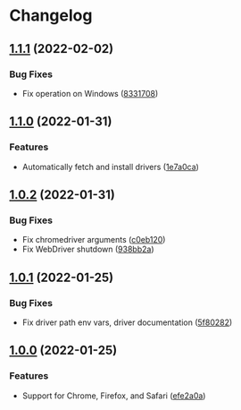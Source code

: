 # Changelog

## [1.1.1](https://github.com/joeyparrish/karma-local-wd-launcher/compare/v1.1.0...v1.1.1) (2022-02-02)


### Bug Fixes

* Fix operation on Windows ([8331708](https://github.com/joeyparrish/karma-local-wd-launcher/commit/8331708831a4814d308ee379d9528f5c6eb97050))



## [1.1.0](https://github.com/joeyparrish/karma-local-wd-launcher/compare/v1.0.2...v1.1.0) (2022-01-31)


### Features

* Automatically fetch and install drivers ([1e7a0ca](https://github.com/joeyparrish/karma-local-wd-launcher/commit/1e7a0ca04640f5ef3ea50ef9fa4ecaddb50a9df9))



## [1.0.2](https://github.com/joeyparrish/karma-local-wd-launcher/compare/v1.0.1...v1.0.2) (2022-01-31)


### Bug Fixes

* Fix chromedriver arguments ([c0eb120](https://github.com/joeyparrish/karma-local-wd-launcher/commit/c0eb120b89d4bb30ce246e1b4bb8420e809a5676))
* Fix WebDriver shutdown ([938bb2a](https://github.com/joeyparrish/karma-local-wd-launcher/commit/938bb2aa384822c1c62d2ac098f304ecdd705b28))



## [1.0.1](https://github.com/joeyparrish/karma-local-wd-launcher/compare/v1.0.0...v1.0.1) (2022-01-25)


### Bug Fixes

* Fix driver path env vars, driver documentation ([5f80282](https://github.com/joeyparrish/karma-local-wd-launcher/commit/5f80282b0b7a433250d8a8dc6a6a3e7a044f4842))



## [1.0.0](https://github.com/joeyparrish/karma-local-wd-launcher/commit/efe2a0a) (2022-01-25)


### Features

* Support for Chrome, Firefox, and Safari ([efe2a0a](https://github.com/joeyparrish/karma-local-wd-launcher/commit/efe2a0a2139fe9030c27f7ac5c153682c71a1cca))

